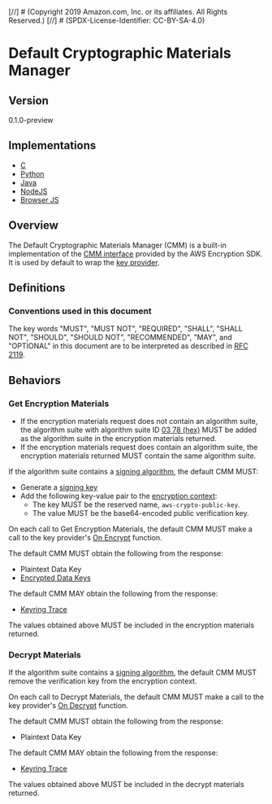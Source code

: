 [//] # (Copyright 2019 Amazon.com, Inc. or its affiliates. All Rights Reserved.)
[//] # (SPDX-License-Identifier: CC-BY-SA-4.0)

# Default Cryptographic Materials Manager

## Version

0.1.0-preview

## Implementations

- [C](https://github.com/aws/aws-encryption-sdk-c/blob/master/include/aws/cryptosdk/default_cmm.h)
- [Python](https://github.com/aws/aws-encryption-sdk-python/blob/master/src/aws_encryption_sdk/materials_managers/default.py)
- [Java](https://github.com/aws/aws-encryption-sdk-java/blob/master/src/main/java/com/amazonaws/encryptionsdk/DefaultCryptoMaterialsManager.java)
- [NodeJS](https://github.com/awslabs/aws-encryption-sdk-javascript/blob/master/modules/material-management-node/src/node_cryptographic_materials_manager.ts)
- [Browser JS](https://github.com/awslabs/aws-encryption-sdk-javascript/blob/master/modules/material-management-browser/src/browser_cryptographic_materials_manager.ts)

## Overview

The Default Cryptographic Materials Manager (CMM) is a built-in implementation of the [CMM interface](#cmm-interface.md) provided by the AWS Encryption SDK.  
It is used by default to wrap the [key provider](#key-provider.md).  

## Definitions

### Conventions used in this document

The key words "MUST", "MUST NOT", "REQUIRED", "SHALL", "SHALL NOT", "SHOULD", "SHOULD NOT", "RECOMMENDED", "MAY", and "OPTIONAL" 
in this document are to be interpreted as described in [RFC 2119](https://tools.ietf.org/html/rfc2119).

## Behaviors

### Get Encryption Materials

- If the encryption materials request does not contain an algorithm suite, 
the algorithm suite with algorithm suite ID [03 78 (hex)](algorithm-suites.md#supported-algorithm-suites) 
MUST be added as the algorithm suite in the encryption materials returned.  
- If the encryption materials request does contain an algorithm suite, the encryption materials returned MUST contain the same algorithm suite.

If the algorithm suite contains a [signing algorithm](#algorithm-suites.md#signature-algorithm), the default CMM MUST:

- Generate a [signing key](#structures.md#signing-key)
- Add the following key-value pair to the [encryption context](#structures.md#encryption-context): 
    - The key MUST be the reserved name, `aws-crypto-public-key`. 
    - The value MUST be the base64-encoded public verification key.

On each call to Get Encryption Materials, the default CMM MUST make a call to the key provider's [On Encrypt](#key-provider.md#on-encrypt) function.  

The default CMM MUST obtain the following from the response:

- Plaintext Data Key
- [Encrypted Data Keys](#structures.md#encrypted-data-keys)

The default CMM MAY obtain the following from the response:

- [Keyring Trace](#structures.md#keyring-trace)

The values obtained above MUST be included in the encryption materials returned.  

### Decrypt Materials

If the algorithm suite contains a [signing algorithm](#algorithm-suites.md#signature-algorithm), 
the default CMM MUST remove the verification key from the encryption context.  
  
On each call to Decrypt Materials, the default CMM MUST make a call to the key provider's [On Decrypt](#key-provider.md#on-decrypt) function.  

The default CMM MUST obtain the following from the response:

- Plaintext Data Key 

The default CMM MAY obtain the following from the response:

- [Keyring Trace](#structures.md#keyring-trace)

The values obtained above MUST be included in the decrypt materials returned.  
